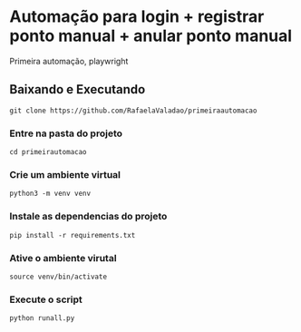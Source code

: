 # Automação para login + registrar ponto manual + anular ponto manual
Primeira automação, playwright

## Baixando e Executando

```
git clone https://github.com/RafaelaValadao/primeiraautomacao
```

### Entre na pasta do projeto

```
cd primeirautomacao
```

### Crie um ambiente virtual

```
python3 -m venv venv
```
### Instale as dependencias do projeto

```
pip install -r requirements.txt
```

### Ative o ambiente virutal

```
source venv/bin/activate
```

### Execute o script

```
python runall.py
```
